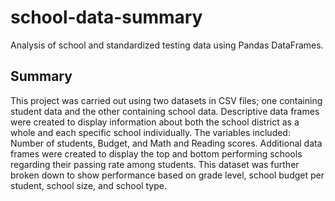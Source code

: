 # school-data-summary
Analysis of school and standardized testing data using Pandas DataFrames.

## Summary
This project was carried out using two datasets in CSV files; one containing student data and the other containing school data. Descriptive data frames were created to display information about both the school district as a whole and each specific school individually. The variables included: Number of students, Budget, and Math and Reading scores. Additional data frames were created to display the top and bottom performing schools regarding their passing rate among students. This dataset was further broken down to show performance based on grade level, school budget per student, school size, and school type.

